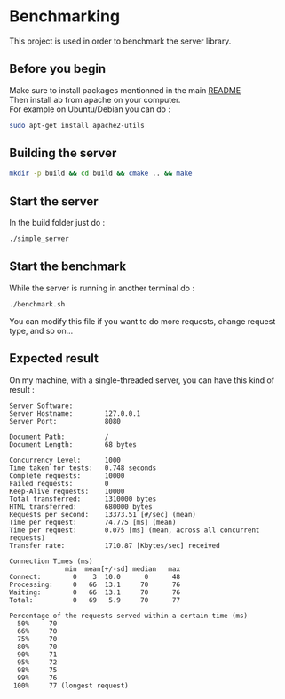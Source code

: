 # Benchmarking
This project is used in order to benchmark the server library.

## Before you begin

Make sure to install packages mentionned in the main [README](../../README.md)\
Then install ab from apache on your computer.\
For example on Ubuntu/Debian you can do :
```bash
sudo apt-get install apache2-utils
```

## Building the server

```bash
mkdir -p build && cd build && cmake .. && make
```

## Start the server

In the build folder just do :
```bash
./simple_server
```

## Start the benchmark
While the server is running in another terminal do :
```bash
./benchmark.sh
```
You can modify this file if you want to do more requests, change request type, and so on...

## Expected result

On my machine, with a single-threaded server, you can have this kind of result :

```
Server Software:        
Server Hostname:        127.0.0.1
Server Port:            8080

Document Path:          /
Document Length:        68 bytes

Concurrency Level:      1000
Time taken for tests:   0.748 seconds
Complete requests:      10000
Failed requests:        0
Keep-Alive requests:    10000
Total transferred:      1310000 bytes
HTML transferred:       680000 bytes
Requests per second:    13373.51 [#/sec] (mean)
Time per request:       74.775 [ms] (mean)
Time per request:       0.075 [ms] (mean, across all concurrent requests)
Transfer rate:          1710.87 [Kbytes/sec] received

Connection Times (ms)
              min  mean[+/-sd] median   max
Connect:        0    3  10.0      0      48
Processing:     0   66  13.1     70      76
Waiting:        0   66  13.1     70      76
Total:          0   69   5.9     70      77

Percentage of the requests served within a certain time (ms)
  50%     70
  66%     70
  75%     70
  80%     70
  90%     71
  95%     72
  98%     75
  99%     76
 100%     77 (longest request)
 ```
